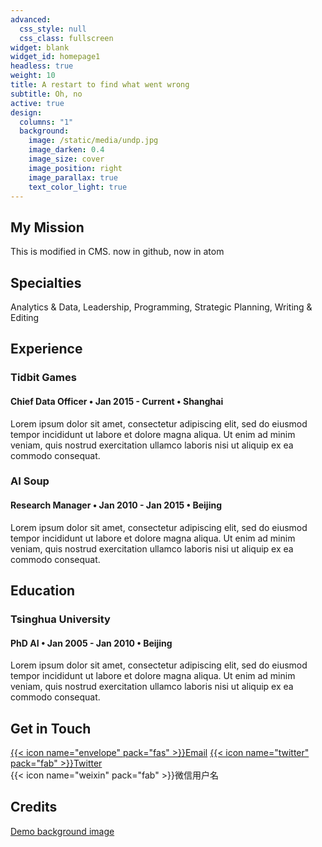 ```yaml
---
advanced:
  css_style: null
  css_class: fullscreen
widget: blank
widget_id: homepage1
headless: true
weight: 10
title: A restart to find what went wrong
subtitle: Oh, no
active: true
design:
  columns: "1"
  background:
    image: /static/media/undp.jpg
    image_darken: 0.4
    image_size: cover
    image_position: right
    image_parallax: true
    text_color_light: true
---
```

## My Mission

This is modified in CMS. now in github, now in atom

## Specialties

Analytics & Data, Leadership, Programming, Strategic Planning, Writing & Editing

## Experience

### Tidbit Games

#### Chief Data Officer • Jan 2015 - Current • Shanghai

Lorem ipsum dolor sit amet, consectetur adipiscing elit, sed do eiusmod tempor incididunt ut labore et dolore magna aliqua. Ut enim ad minim veniam, quis nostrud exercitation ullamco laboris nisi ut aliquip ex ea commodo consequat.

### AI Soup

#### Research Manager • Jan 2010 - Jan 2015 • Beijing

Lorem ipsum dolor sit amet, consectetur adipiscing elit, sed do eiusmod tempor incididunt ut labore et dolore magna aliqua. Ut enim ad minim veniam, quis nostrud exercitation ullamco laboris nisi ut aliquip ex ea commodo consequat.

## Education

### Tsinghua University

#### PhD AI • Jan 2005 - Jan 2010 • Beijing

Lorem ipsum dolor sit amet, consectetur adipiscing elit, sed do eiusmod tempor incididunt ut labore et dolore magna aliqua. Ut enim ad minim veniam, quis nostrud exercitation ullamco laboris nisi ut aliquip ex ea commodo consequat.

## Get in Touch

[{{< icon name="envelope" pack="fas" >}}Email](mailto:me@example.com)
[{{< icon name="twitter" pack="fab" >}}Twitter](https://twitter.com/wowchemy)\
{{< icon name="weixin" pack="fab" >}}微信用户名

## Credits

[Demo background image](https://unsplash.com/photos/mNSOLgnDGzA)
